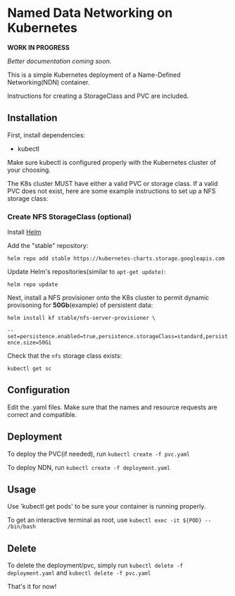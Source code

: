 # Named Data Networking on Kubernetes

**WORK IN PROGRESS**

*Better documentation coming soon.*

This is a simple Kubernetes deployment of a Name-Defined Networking(NDN) container.

Instructions for creating a StorageClass and PVC are included.

## Installation

First, install dependencies:
 - kubectl
 

Make sure kubectl is configured properly with the Kubernetes cluster of your choosing.

The K8s cluster MUST have either a valid PVC or storage class. If a valid PVC does not exist, here are some example instructions to set up a NFS storage class:

### Create NFS StorageClass (optional)

Install [Helm](https://helm.sh/docs/intro/install/)

Add the "stable" repository:

`helm repo add stable https://kubernetes-charts.storage.googleapis.com`

Update Helm's repositories(similar to `apt-get update)`:

`helm repo update`

Next, install a NFS provisioner onto the K8s cluster to permit dynamic provisoning for **50Gb**(example) of persistent data:

`helm install kf stable/nfs-server-provisioner \`

`--set=persistence.enabled=true,persistence.storageClass=standard,persistence.size=50Gi`

Check that the `nfs` storage class exists:

`kubectl get sc`

## Configuration

Edit the .yaml files. Make sure that the names and resource requests are correct and compatible. 

## Deployment

To deploy the PVC(if needed), run `kubectl create -f pvc.yaml`

To deploy NDN, run `kubectl create -f deployment.yaml`

## Usage

Use 'kubectl get pods' to be sure your container is running properly.

To get an interactive terminal as root, use `kubectl exec -it ${POD} -- /bin/bash`

## Delete

To delete the deployment/pvc, simply run `kubectl delete -f deployment.yaml` and `kubectl delete -f pvc.yaml`

That's it for now!




